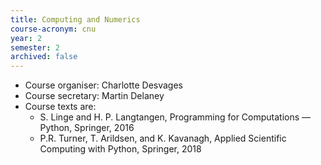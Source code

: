 ```yaml
---
title: Computing and Numerics
course-acronym: cnu
year: 2
semester: 2
archived: false
---
```

- Course organiser: Charlotte Desvages
- Course secretary: Martin Delaney
- Course texts are:
	- S. Linge and H. P. Langtangen, Programming for Computations &mdash; Python, Springer, 2016
	- P.R. Turner, T. Arildsen, and K. Kavanagh, Applied Scientific Computing with Python, Springer, 2018
